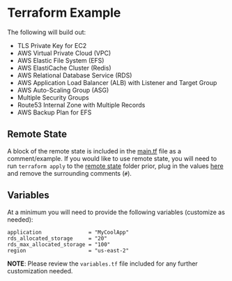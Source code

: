 # Terraform Example
The following will build out:

* TLS Private Key for EC2
* AWS Virtual Private Cloud (VPC)
* AWS Elastic File System (EFS)
* AWS ElastiCache Cluster (Redis)
* AWS Relational Database Service (RDS)
* AWS Application Load Balancer (ALB) with Listener and Target Group
* AWS Auto-Scaling Group (ASG)
* Multiple Security Groups
* Route53 Internal Zone with Multiple Records
* AWS Backup Plan for EFS

## Remote State
A block of the remote state is included in the [main.tf](main.tf:#L26) file as a comment/example. If you would like to use remote state, you will need to run `terraform apply` to the [remote state](../../remote-state) folder prior, plug in the values [here](main.tf#L26) and remove the surrounding comments (`#`).

## Variables
At a minimum you will need to provide the following variables (customize as needed):
```text
application               = "MyCoolApp"
rds_allocated_storage     = "20"
rds_max_allocated_storage = "100"
region                    = "us-east-2"
```

**NOTE**: Please review the `variables.tf` file included for any further customization needed.
